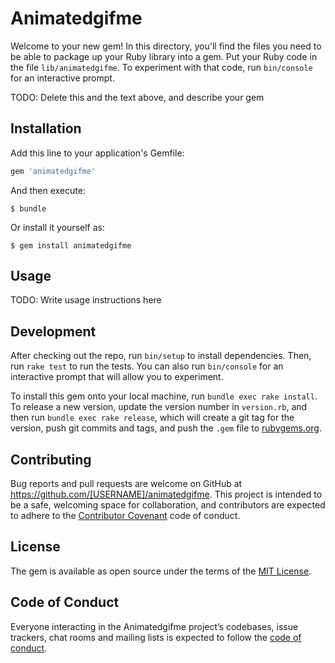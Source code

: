 # Animatedgifme

Welcome to your new gem! In this directory, you'll find the files you need to be able to package up your Ruby library into a gem. Put your Ruby code in the file `lib/animatedgifme`. To experiment with that code, run `bin/console` for an interactive prompt.

TODO: Delete this and the text above, and describe your gem

## Installation

Add this line to your application's Gemfile:

```ruby
gem 'animatedgifme'
```

And then execute:

    $ bundle

Or install it yourself as:

    $ gem install animatedgifme

## Usage

TODO: Write usage instructions here

## Development

After checking out the repo, run `bin/setup` to install dependencies. Then, run `rake test` to run the tests. You can also run `bin/console` for an interactive prompt that will allow you to experiment.

To install this gem onto your local machine, run `bundle exec rake install`. To release a new version, update the version number in `version.rb`, and then run `bundle exec rake release`, which will create a git tag for the version, push git commits and tags, and push the `.gem` file to [rubygems.org](https://rubygems.org).

## Contributing

Bug reports and pull requests are welcome on GitHub at https://github.com/[USERNAME]/animatedgifme. This project is intended to be a safe, welcoming space for collaboration, and contributors are expected to adhere to the [Contributor Covenant](http://contributor-covenant.org) code of conduct.

## License

The gem is available as open source under the terms of the [MIT License](https://opensource.org/licenses/MIT).

## Code of Conduct

Everyone interacting in the Animatedgifme project’s codebases, issue trackers, chat rooms and mailing lists is expected to follow the [code of conduct](https://github.com/[USERNAME]/animatedgifme/blob/master/CODE_OF_CONDUCT.md).
